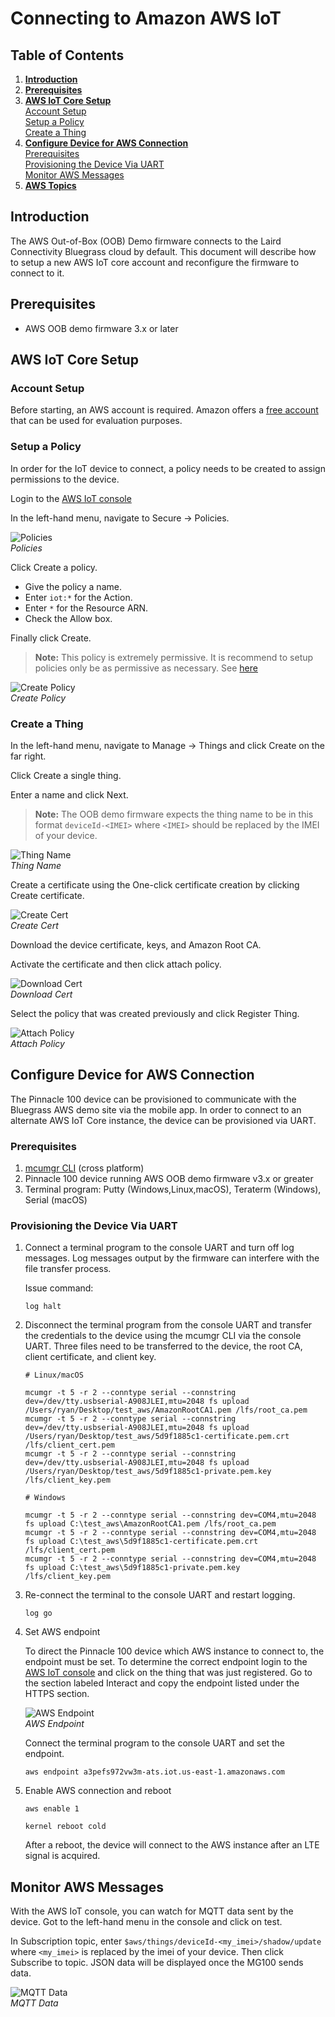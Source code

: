 # Connecting to Amazon AWS IoT

## Table of Contents

1. **[Introduction](#introduction)**
2. **[Prerequisites](#prerequisites)**
3. **[AWS IoT Core Setup](#aws-iot-core-setup)**  
   [Account Setup](#account-setup)  
   [Setup a Policy](#setup-a-policy)  
   [Create a Thing](#create-a-thing)
4. **[Configure Device for AWS Connection](#configure-device-for-aws-connection)**  
   [Prerequisites](#prerequisites)  
   [Provisioning the Device Via UART](#provisioning-the-device-via-uart)  
   [Monitor AWS Messages](#monitor-aws-messages)
5. **[AWS Topics](aws_topics.md)**

## Introduction

The AWS Out-of-Box (OOB) Demo firmware connects to the Laird Connectivity Bluegrass cloud by default. This document will describe how to setup a new AWS IoT core account and reconfigure the firmware to connect to it.

## Prerequisites

- AWS OOB demo firmware 3.x or later

## AWS IoT Core Setup

### Account Setup

Before starting, an AWS account is required. Amazon offers a [free account](https://aws.amazon.com/free) that can be used for evaluation purposes.

### Setup a Policy

In order for the IoT device to connect, a policy needs to be created to assign permissions to the device.

Login to the [AWS IoT console](https://console.aws.amazon.com/iot/)

In the left-hand menu, navigate to Secure -> Policies.

![Policies](images/aws/policies.png)  
_Policies_

Click Create a policy.

- Give the policy a name.
- Enter `iot:*` for the Action.
- Enter `*` for the Resource ARN.
- Check the Allow box.

Finally click Create.

> **Note:** This policy is extremely permissive. It is recommend to setup policies only be as permissive as necessary. See [here](https://docs.aws.amazon.com/iot/latest/developerguide/device-shadow-mqtt.html?icmpid=docs_iot_console)

![Create Policy](images/aws/create_policy.png)  
_Create Policy_

### Create a Thing

In the left-hand menu, navigate to Manage -> Things and click Create on the far right.

Click Create a single thing.

Enter a name and click Next.

> **Note:** The OOB demo firmware expects the thing name to be in this format `deviceId-<IMEI>` where `<IMEI>` should be replaced by the IMEI of your device.

![Thing Name](images/aws/thing_name.png)  
_Thing Name_

Create a certificate using the One-click certificate creation by clicking Create certificate.

![Create Cert](images/aws/create_cert.png)  
_Create Cert_

Download the device certificate, keys, and Amazon Root CA.

Activate the certificate and then click attach policy.

![Download Cert](images/aws/download_cert.png)  
_Download Cert_

Select the policy that was created previously and click Register Thing.

![Attach Policy](images/aws/attach_policy.png)  
_Attach Policy_

## Configure Device for AWS Connection

The Pinnacle 100 device can be provisioned to communicate with the Bluegrass AWS demo site via the mobile app. In order to connect to an alternate AWS IoT Core instance, the device can be provisioned via UART.

### Prerequisites

1. [mcumgr CLI](https://github.com/apache/mynewt-mcumgr#command-line-tool) (cross platform)
2. Pinnacle 100 device running AWS OOB demo firmware v3.x or greater
3. Terminal program: Putty (Windows,Linux,macOS), Teraterm (Windows), Serial (macOS)

### Provisioning the Device Via UART

1. Connect a terminal program to the console UART and turn off log messages. Log messages output by the firmware can interfere with the file transfer process.

   Issue command:

   ```
   log halt
   ```

2. Disconnect the terminal program from the console UART and transfer the credentials to the device using the mcumgr CLI via the console UART. Three files need to be transferred to the device, the root CA, client certificate, and client key.

   ```
   # Linux/macOS

   mcumgr -t 5 -r 2 --conntype serial --connstring dev=/dev/tty.usbserial-A908JLEI,mtu=2048 fs upload /Users/ryan/Desktop/test_aws/AmazonRootCA1.pem /lfs/root_ca.pem
   mcumgr -t 5 -r 2 --conntype serial --connstring dev=/dev/tty.usbserial-A908JLEI,mtu=2048 fs upload /Users/ryan/Desktop/test_aws/5d9f1885c1-certificate.pem.crt /lfs/client_cert.pem
   mcumgr -t 5 -r 2 --conntype serial --connstring dev=/dev/tty.usbserial-A908JLEI,mtu=2048 fs upload /Users/ryan/Desktop/test_aws/5d9f1885c1-private.pem.key /lfs/client_key.pem

   # Windows

   mcumgr -t 5 -r 2 --conntype serial --connstring dev=COM4,mtu=2048 fs upload C:\test_aws\AmazonRootCA1.pem /lfs/root_ca.pem
   mcumgr -t 5 -r 2 --conntype serial --connstring dev=COM4,mtu=2048 fs upload C:\test_aws\5d9f1885c1-certificate.pem.crt /lfs/client_cert.pem
   mcumgr -t 5 -r 2 --conntype serial --connstring dev=COM4,mtu=2048 fs upload C:\test_aws\5d9f1885c1-private.pem.key /lfs/client_key.pem

   ```

3. Re-connect the terminal to the console UART and restart logging.

   ```
   log go
   ```

4. Set AWS endpoint

   To direct the Pinnacle 100 device which AWS instance to connect to, the endpoint must be set. To determine the correct endpoint login to the [AWS IoT console](https://console.aws.amazon.com/iot/) and click on the thing that was just registered. Go to the section labeled Interact and copy the endpoint listed under the HTTPS section.

   ![AWS Endpoint](images/aws/endpoint.png)  
   _AWS Endpoint_

   Connect the terminal program to the console UART and set the endpoint.

   ```
   aws endpoint a3pefs972vw3m-ats.iot.us-east-1.amazonaws.com
   ```

5. Enable AWS connection and reboot

   ```
   aws enable 1

   kernel reboot cold
   ```

   After a reboot, the device will connect to the AWS instance after an LTE signal is acquired.

## Monitor AWS Messages

With the AWS IoT console, you can watch for MQTT data sent by the device. Got to the left-hand menu in the console and click on test.

In Subscription topic, enter `$aws/things/deviceId-<my_imei>/shadow/update` where `<my_imei>` is replaced by the imei of your device. Then click Subscribe to topic. JSON data will be displayed once the MG100 sends data.

![MQTT Data](images/aws/mqtt_data.png)  
_MQTT Data_
